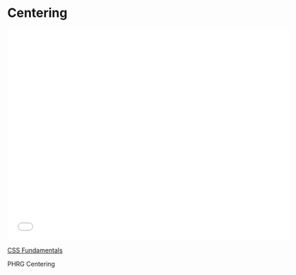 # Centering

<iframe width="640" height="480" src="//www.youtube.com/embed/3Vl3s8OBi20?rel=0&modestbranding=1" frameborder="0" allowfullscreen></iframe><p><a href="https://www.youtube.com/watch?v=3Vl3s8OBi20">CSS Fundamentals</a></p>

<p data-visibility='hidden'>PHRG Centering</p>